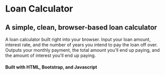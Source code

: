 # Loan Calculator
## A simple, clean, browser-based loan calculator
A loan calculator built right into your browser. Input your loan amount, interest rate, and the number of years you intend to pay the loan off over.
Outputs your monthly payment, the total amount you'll end up paying, and the amount of interest you'll end up paying.
#### Built with HTML, Bootstrap, and Javascript
